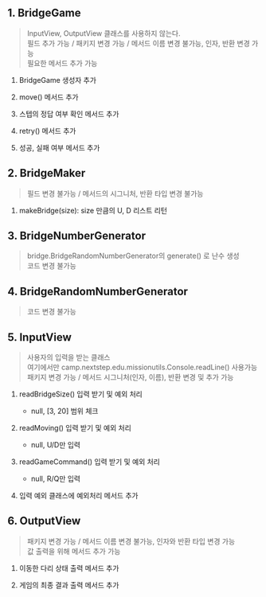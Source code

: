 ## 1. BridgeGame
> InputView, OutputView 클래스를 사용하지 않는다. <br>
> 필드 추가 가능 / 패키지 변경 가능 / 메서드 이름 변경 불가능, 인자, 반환 변경 가능 <br>
> 필요한 메서드 추가 가능

1. BridgeGame 생성자 추가

2. move() 메서드 추가

3. 스텝의 정답 여부 확인 메서드 추가

4. retry() 메서드 추가

5. 성공, 실패 여부 메서드 추가

## 2. BridgeMaker
> 필드 변경 불가능 / 메서드의 시그니처, 반환 타입 변경 불가능

1. makeBridge(size): size 만큼의 U, D 리스트 리턴

## 3. BridgeNumberGenerator
> bridge.BridgeRandomNumberGenerator의 generate() 로 난수 생성 <br>
> 코드 변경 불가능

## 4. BridgeRandomNumberGenerator
> 코드 변경 불가능

## 5. InputView
> 사용자의 입력을 받는 클래스 <br>
> 여기에서만 camp.nextstep.edu.missionutils.Console.readLine() 사용가능 <br>
> 패키지 변경 가능 / 메서드 시그니처(인자, 이름), 반환 변경 및 추가 가능

1. readBridgeSize() 입력 받기 및 예외 처리
    - null, [3, 20] 범위 체크

2. readMoving() 입력 받기 및 예외 처리
    - null, U/D만 입력

3. readGameCommand() 입력 받기 및 예외 처리
    - null, R/Q만 입력

4. 입력 예외 클래스에 예외처리 메서드 추가

## 6. OutputView
> 패키지 변경 가능 / 메서드 이름 변경 불가능, 인자와 반환 타입 변경 가능 <br>
> 값 출력을 위해 메서드 추가 가능

1. 이동한 다리 상태 출력 메서드 추가

2. 게임의 최종 결과 출력 메서드 추가